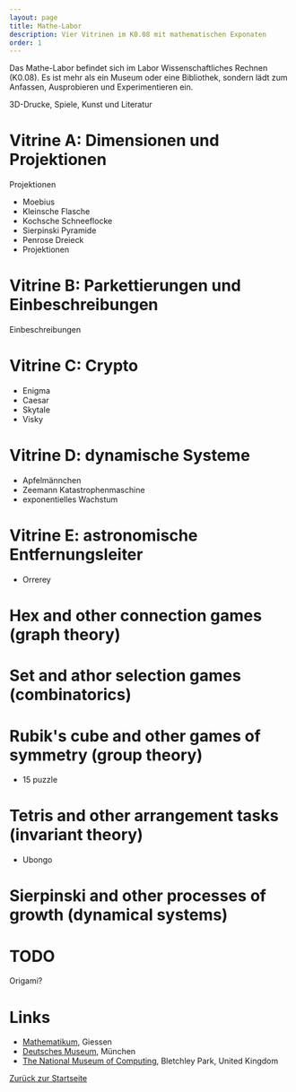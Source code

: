 ```yaml
---
layout: page
title: Mathe-Labor
description: Vier Vitrinen im K0.08 mit mathematischen Exponaten
order: 1
---
```


Das Mathe-Labor befindet sich im Labor Wissenschaftliches Rechnen
(K0.08). Es ist mehr als ein Museum oder eine Bibliothek, sondern lädt
zum Anfassen, Ausprobieren und Experimentieren ein.

3D-Drucke, Spiele, Kunst und Literatur

# Vitrine A: Dimensionen und Projektionen
Projektionen

- Moebius
- Kleinsche Flasche
- Kochsche Schneeflocke
- Sierpinski Pyramide
- Penrose Dreieck
- Projektionen

# Vitrine B: Parkettierungen und Einbeschreibungen
Einbeschreibungen

# Vitrine C: Crypto

- Enigma
- Caesar
- Skytale
- Visky

# Vitrine D: dynamische Systeme

- Apfelmännchen
- Zeemann Katastrophenmaschine
- exponentielles Wachstum


# Vitrine E: astronomische Entfernungsleiter

- Orrerey





# Hex and other connection games (graph theory)

# Set and athor selection games (combinatorics)

# Rubik's cube and other games of symmetry (group theory)
- 15 puzzle

# Tetris and other arrangement tasks (invariant theory)
- Ubongo

# Sierpinski and other processes of growth (dynamical systems)

# TODO
Origami?

# Links

- [Mathematikum](https://www.mathematikum.de/), Giessen
- [Deutsches Museum](https://www.deutsches-museum.de/), München
- [The National Museum of Computing](https://www.tnmoc.org/),
  Bletchley Park, United Kingdom


[Zurück zur Startseite](/)
